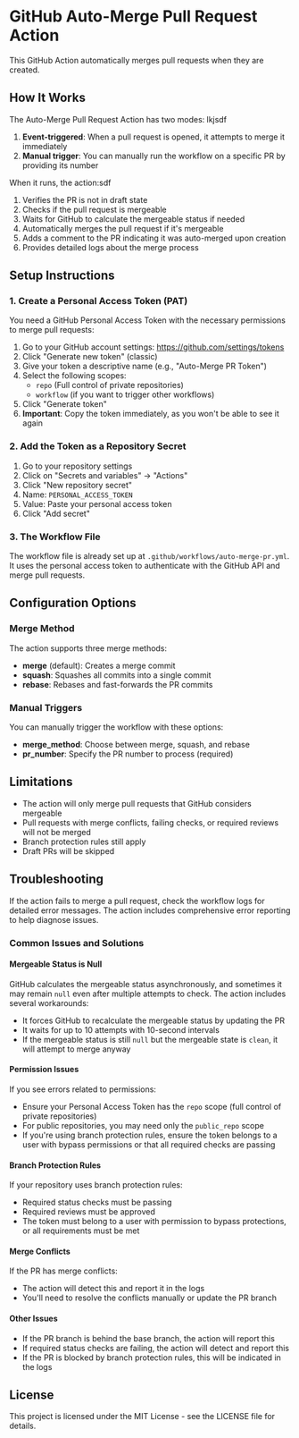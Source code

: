 # GitHub Auto-Merge Pull Request Action

This GitHub Action automatically merges pull requests when they are created.

## How It Works

The Auto-Merge Pull Request Action has two modes:
lkjsdf
1. **Event-triggered**: When a pull request is opened, it attempts to merge it immediately
2. **Manual trigger**: You can manually run the workflow on a specific PR by providing its number

When it runs, the action:sdf

1. Verifies the PR is not in draft state
2. Checks if the pull request is mergeable
3. Waits for GitHub to calculate the mergeable status if needed
4. Automatically merges the pull request if it's mergeable
5. Adds a comment to the PR indicating it was auto-merged upon creation
6. Provides detailed logs about the merge process

## Setup Instructions

### 1. Create a Personal Access Token (PAT)

You need a GitHub Personal Access Token with the necessary permissions to merge pull requests:

1. Go to your GitHub account settings: <https://github.com/settings/tokens>
2. Click "Generate new token" (classic)
3. Give your token a descriptive name (e.g., "Auto-Merge PR Token")
4. Select the following scopes:
   - `repo` (Full control of private repositories)
   - `workflow` (if you want to trigger other workflows)
5. Click "Generate token"
6. **Important**: Copy the token immediately, as you won't be able to see it again

### 2. Add the Token as a Repository Secret

1. Go to your repository settings
2. Click on "Secrets and variables" → "Actions"
3. Click "New repository secret"
4. Name: `PERSONAL_ACCESS_TOKEN`
5. Value: Paste your personal access token
6. Click "Add secret"

### 3. The Workflow File

The workflow file is already set up at `.github/workflows/auto-merge-pr.yml`. It uses the personal access token to authenticate with the GitHub API and merge pull requests.

## Configuration Options

### Merge Method

The action supports three merge methods:

- **merge** (default): Creates a merge commit
- **squash**: Squashes all commits into a single commit
- **rebase**: Rebases and fast-forwards the PR commits

### Manual Triggers

You can manually trigger the workflow with these options:

- **merge_method**: Choose between merge, squash, and rebase
- **pr_number**: Specify the PR number to process (required)

## Limitations

- The action will only merge pull requests that GitHub considers mergeable
- Pull requests with merge conflicts, failing checks, or required reviews will not be merged
- Branch protection rules still apply
- Draft PRs will be skipped

## Troubleshooting

If the action fails to merge a pull request, check the workflow logs for detailed error messages. The action includes comprehensive error reporting to help diagnose issues.

### Common Issues and Solutions

#### Mergeable Status is Null

GitHub calculates the mergeable status asynchronously, and sometimes it may remain `null` even after multiple attempts to check. The action includes several workarounds:

- It forces GitHub to recalculate the mergeable status by updating the PR
- It waits for up to 10 attempts with 10-second intervals
- If the mergeable status is still `null` but the mergeable state is `clean`, it will attempt to merge anyway

#### Permission Issues

If you see errors related to permissions:

- Ensure your Personal Access Token has the `repo` scope (full control of private repositories)
- For public repositories, you may need only the `public_repo` scope
- If you're using branch protection rules, ensure the token belongs to a user with bypass permissions or that all required checks are passing

#### Branch Protection Rules

If your repository uses branch protection rules:

- Required status checks must be passing
- Required reviews must be approved
- The token must belong to a user with permission to bypass protections, or all requirements must be met

#### Merge Conflicts

If the PR has merge conflicts:

- The action will detect this and report it in the logs
- You'll need to resolve the conflicts manually or update the PR branch

#### Other Issues

- If the PR branch is behind the base branch, the action will report this
- If required status checks are failing, the action will detect and report this
- If the PR is blocked by branch protection rules, this will be indicated in the logs

## License

This project is licensed under the MIT License - see the LICENSE file for details.
